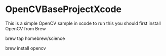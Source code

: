 OpenCVBaseProjectXcode
======================
This is a simple OpenCV sample in xcode
to run this you should first install OpenCV from Brew

brew tap homebrew/science

brew install opencv
